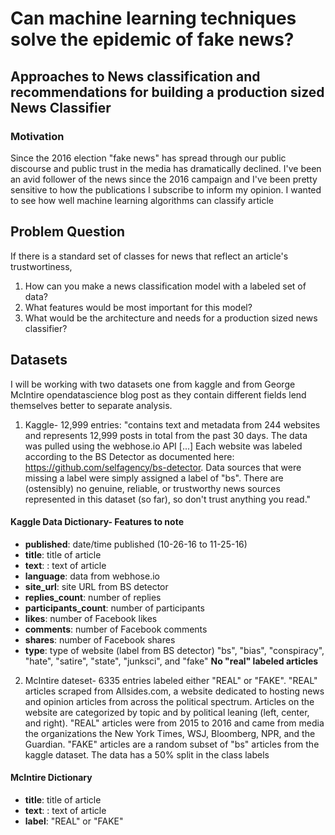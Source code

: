 # Can machine learning techniques solve the epidemic of fake news?
## Approaches to News classification and recommendations for building a production sized News Classifier

### Motivation

Since the 2016 election "fake news" has spread through our public discourse and public trust in the media has dramatically declined. I've been an avid follower of the news since the 2016 campaign and I've been pretty sensitive to how the publications I subscribe to inform my opinion. I wanted to see how well machine learning algorithms can classify article


## Problem Question
If there is a standard set of classes for news that reflect an article's trustwortiness, 

1. How can you make a news classification model with a labeled set of data? 
2. What features would be most important for this model?
3. What would be the architecture and needs for a production sized news classifier?

## Datasets

I will be working with two datasets one from kaggle and from George McIntire opendatascience blog post as they contain different fields lend themselves better to separate analysis.

1) Kaggle- 12,999 entries: "contains text and metadata from 244 websites and represents 12,999 posts in total from the past 30 days. The data was pulled using the webhose.io API [...] Each website was labeled according to the BS Detector as documented here: https://github.com/selfagency/bs-detector. Data sources that were missing a label were simply assigned a label of "bs". There are (ostensibly) no genuine, reliable, or trustworthy news sources represented in this dataset (so far), so don't trust anything you read."

#### Kaggle Data Dictionary- Features to note
- **published**: date/time published (10-26-16 to 11-25-16)
- **title**: title of article
- **text**: : text of article
- **language**: data from webhose.io 
- **site_url**: site URL from BS detector 
- **replies_count**: number of replies 
- **participants_count**: number of participants 
- **likes**: number of Facebook likes
- **comments**: number of Facebook comments
- **shares**: number of Facebook shares
- **type**: type of website (label from BS detector) "bs", "bias", "conspiracy", "hate", "satire", "state", "junksci", and "fake" **No "real" labeled articles**


2) McIntire dateset- 6335 entries labeled either "REAL" or "FAKE". "REAL" articles scraped from Allsides.com, a website dedicated to hosting news and opinion articles from across the political spectrum. Articles on the website are categorized by topic and by political leaning (left, center, and right). "REAL" articles were from 2015 to 2016 and came from media the organizations the New York Times, WSJ, Bloomberg, NPR, and the Guardian. "FAKE" articles are a random subset of "bs" articles from the kaggle dataset. The data has a 50% split in the class labels

#### McIntire Dictionary
- **title**: title of article
- **text**: : text of article
- **label**: "REAL" or "FAKE"
